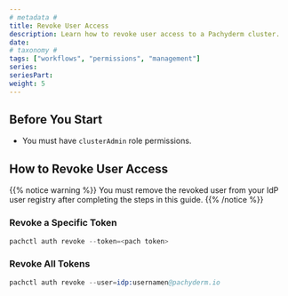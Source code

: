 ```yaml
---
# metadata # 
title: Revoke User Access
description: Learn how to revoke user access to a Pachyderm cluster.
date: 
# taxonomy #
tags: ["workflows", "permissions", "management"]
series:
seriesPart:
weight: 5
---
```


## Before You Start 

- You must have `clusterAdmin` role permissions.


## How to Revoke User Access

{{% notice warning %}}
You must remove the revoked user from your IdP user registry after completing the steps in this guide.
{{% /notice %}}

### Revoke a Specific Token 

```s
pachctl auth revoke --token=<pach token>
```

### Revoke All Tokens

```s
pachctl auth revoke --user=idp:usernamen@pachyderm.io
```
